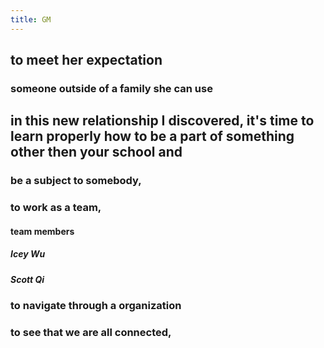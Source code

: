 ```yaml
---
title: GM
---
```


## to meet her expectation
### someone outside of a family she can use

## in this new relationship I discovered, it's time to learn properly how to be a part of something other then your school and 
### be a subject to somebody, 

### to work as a team, 
#### team members
##### Icey Wu

##### Scott Qi

### to navigate through a organization 

### to see that we are all connected,
